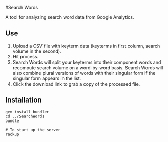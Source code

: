 #Search Words

A tool for analyzing search word data from Google Analytics.

## Use
1. Upload a CSV file with keyterm data (keyterms in first column, search volume in the second).
2. Hit process.
3. Search Words will split your keyterms into their component words and recompute search volume on a word-by-word basis. Search Words will also combine plural versions of words with their singular form if the singular form appears in the list.
4. Click the download link to grab a copy of the processed file.

## Installation
	gem install bundler
	cd ../SearchWords
	bundle
	
	# To start up the server
	rackup
